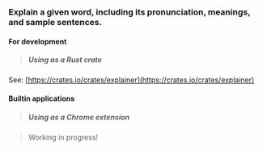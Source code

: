 ### Explain a given word, including its pronunciation, meanings, and sample sentences.

#### For development

> ##### Using as a Rust crate

See: [https://crates.io/crates/explainer](https://crates.io/crates/explainer)

#### Builtin applications

> ##### Using as a Chrome extension

> Working in progress!
